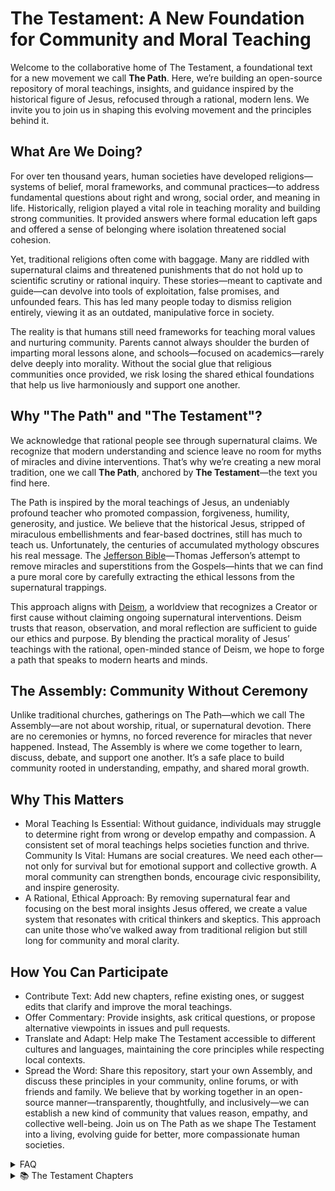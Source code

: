 # The Testament: A New Foundation for Community and Moral Teaching
Welcome to the collaborative home of The Testament, a foundational text for a new movement we call **The Path**. Here, we’re building an open-source repository of moral teachings, insights, and guidance inspired by the historical figure of Jesus, refocused through a rational, modern lens. We invite you to join us in shaping this evolving movement and the principles behind it.

## What Are We Doing?
For over ten thousand years, human societies have developed religions—systems of belief, moral frameworks, and communal practices—to address fundamental questions about right and wrong, social order, and meaning in life. Historically, religion played a vital role in teaching morality and building strong communities. It provided answers where formal education left gaps and offered a sense of belonging where isolation threatened social cohesion.

Yet, traditional religions often come with baggage. Many are riddled with supernatural claims and threatened punishments that do not hold up to scientific scrutiny or rational inquiry. These stories—meant to captivate and guide—can devolve into tools of exploitation, false promises, and unfounded fears. This has led many people today to dismiss religion entirely, viewing it as an outdated, manipulative force in society.

The reality is that humans still need frameworks for teaching moral values and nurturing community. Parents cannot always shoulder the burden of imparting moral lessons alone, and schools—focused on academics—rarely delve deeply into morality. Without the social glue that religious communities once provided, we risk losing the shared ethical foundations that help us live harmoniously and support one another.

## Why "The Path" and "The Testament"?
We acknowledge that rational people see through supernatural claims. We recognize that modern understanding and science leave no room for myths of miracles and divine interventions. That’s why we’re creating a new moral tradition, one we call **The Path**, anchored by **The Testament**—the text you find here.

The Path is inspired by the moral teachings of Jesus, an undeniably profound teacher who promoted compassion, forgiveness, humility, generosity, and justice. We believe that the historical Jesus, stripped of miraculous embellishments and fear-based doctrines, still has much to teach us. Unfortunately, the centuries of accumulated mythology obscures his real message. The [Jefferson Bible](https://en.wikipedia.org/wiki/Jefferson_Bible)—Thomas Jefferson’s attempt to remove miracles and superstitions from the Gospels—hints that we can find a pure moral core by carefully extracting the ethical lessons from the supernatural trappings.

This approach aligns with [Deism](https://en.wikipedia.org/wiki/Deism), a worldview that recognizes a Creator or first cause without claiming ongoing supernatural interventions. Deism trusts that reason, observation, and moral reflection are sufficient to guide our ethics and purpose. By blending the practical morality of Jesus’ teachings with the rational, open-minded stance of Deism, we hope to forge a path that speaks to modern hearts and minds.

## The Assembly: Community Without Ceremony
Unlike traditional churches, gatherings on The Path—which we call The Assembly—are not about worship, ritual, or supernatural devotion. There are no ceremonies or hymns, no forced reverence for miracles that never happened. Instead, The Assembly is where we come together to learn, discuss, debate, and support one another. It’s a safe place to build community rooted in understanding, empathy, and shared moral growth.

## Why This Matters
- Moral Teaching Is Essential: Without guidance, individuals may struggle to determine right from wrong or develop empathy and compassion. A consistent set of moral teachings helps societies function and thrive.
Community Is Vital: Humans are social creatures. We need each other—not only for survival but for emotional support and collective growth. A moral community can strengthen bonds, encourage civic responsibility, and inspire generosity.
- A Rational, Ethical Approach: By removing supernatural fear and focusing on the best moral insights Jesus offered, we create a value system that resonates with critical thinkers and skeptics. This approach can unite those who’ve walked away from traditional religion but still long for community and moral clarity.

## How You Can Participate
- Contribute Text: Add new chapters, refine existing ones, or suggest edits that clarify and improve the moral teachings.
- Offer Commentary: Provide insights, ask critical questions, or propose alternative viewpoints in issues and pull requests.
- Translate and Adapt: Help make The Testament accessible to different cultures and languages, maintaining the core principles while respecting local contexts.
- Spread the Word: Share this repository, start your own Assembly, and discuss these principles in your community, online forums, or with friends and family.
We believe that by working together in an open-source manner—transparently, thoughtfully, and inclusively—we can establish a new kind of community that values reason, empathy, and collective well-being. Join us on The Path as we shape The Testament into a living, evolving guide for better, more compassionate human societies.

<details>
<summary>FAQ</summary>
Is The Path a Religion No, The Path is a movement. While religion has inspired great acts of kindness, art, and justice, its dangers lie in its misuse or when it becomes inflexible, exclusionary, or overly tied to power structures and The Path's mission is to separate from the Dogmatism, Absolutism, Exploitation of Fear and Guilt and Resistance to Change that religions breed and offer an ethical and moral path forward for society.
Does The Path Believe In God
The word "God" carries significant cultural and religious weight, often evoking anthropomorphic imagery or specific religious narratives that may not align with a scientific or philosophical understanding of ultimate reality. Terms like "The Source" or "Infinity" might better capture the abstract, unifying principle that underpins existence without the constraints of human-like attributes or religious dogma. These alternatives emphasize the origin, interconnectedness, and boundlessness of the cosmos while avoiding polarization or misunderstanding. However, if "God" is how you are comfortable referencing the ultimate force of our nature then that is fine.

In this context, "God" can be understood as the foundational force or principle underpinning the existence of the universe—a unifying power that transcends human definitions and anthropomorphic attributes. This "God" is not a supernatural being in the traditional sense, nor confined by human-like qualities, but instead represents the ultimate reality from which all things emerge and to which all things return.

In this perspective, God is the prime mover or the first cause—the source of the laws and constants that govern the universe. While these laws give rise to matter, energy, life, and consciousness, God is not limited to the realm of physical phenomena. God encompasses the totality of existence, integrating the observable and the not-yet-observable, the measurable and the ineffable.

Rather than existing within the universe as a discrete entity, God is the universe and beyond it—a seamless, interconnected reality that drives the processes of creation, transformation, and dissolution. This force is neither random nor chaotic but operates with precision through patterns we strive to understand, such as mathematics, physics, and the natural sciences.

God might be seen as the origin of complexity and simplicity, the reason why the universe is comprehensible and why it exists at all. This understanding resonates with scientific principles while acknowledging the limits of human comprehension. Just as science evolves to understand the mysteries of existence, our conception of God evolves to reflect an ever-deepening awareness of the cosmos.

In essence, God is not "something out there" but the profound reality that makes everything possible—a creative, sustaining, and transformative principle that underlies not only the physical universe but also the emergent properties of consciousness, beauty, and meaning. God is both the seed of existence and the fertile soil from which all possibilities arise, guiding scientists, philosophers, and seekers alike toward a greater understanding of the infinite mystery we inhabit.
</details>

<details>
<summary>📚 The Testament Chapters</summary>

### Preface
[Read Preface →](Preface)

### Chapter 1: A New Path
An introduction to a modern, reason-based approach to spiritual and moral life
[Read Chapter →](Chapter%201)

### Chapter 2: The Original Teacher
Examining Jesus as a human moral philosopher and teacher
[Read Chapter →](Chapter%202)

### Chapter 3: No Miracles or Hell
Understanding morality without supernatural elements
[Read Chapter →](Chapter%203)

### Chapter 4: How to Live
Practical principles for daily ethical living
[Read Chapter →](Chapter%204)

### Chapter 5: Your Body, Your Responsibility
Understanding the importance of physical and mental well-being
[Read Chapter →](Chapter%205)

### Chapter 6: Building Community
Creating meaningful connections without ceremony
[Read Chapter →](Chapter%206)

### Chapter 7: Teaching
Guiding moral development without dogma
[Read Chapter →](Chapter%207)

### Chapter 8: Suffering
Addressing pain and loss with honesty and compassion
[Read Chapter →](Chapter%208)

### Chapter 9: From Preacher to Teacher
Transforming religious leadership into educational guidance
[Read Chapter →](Chapter%209)

### Chapter 10: Truth-Seeking
Aligning ethics with knowledge and understanding
[Read Chapter →](Chapter%2010)

### Chapter 11: Empathy in Action
Practicing volunteering and mutual aid
[Read Chapter →](Chapter%2011)

### Chapter 12: Celebration
Marking life's milestones without supernatural elements
[Read Chapter →](Chapter%2012)

### Chapter 13: Recognizing the Individual
Honoring human dignity and worth
[Read Chapter →](Chapter%2013)

</details>

